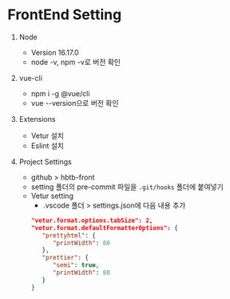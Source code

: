 # FrontEnd Setting

1. Node

   - Version 16.17.0
   - node -v, npm -v로 버전 확인

2. vue-cli

   - npm i -g @vue/cli
   - vue --version으로 버전 확인

3. Extensions

   - Vetur 설치
   - Eslint 설치

4. Project Settings

   - github > hbtb-front
   - setting 폴더의 pre-commit 파일을 `.git/hooks` 폴더에 붙여넣기
   - Vetur setting
     - .vscode 폴더 > settings.json에 다음 내용 추가
     ```json
     "vetur.format.options.tabSize": 2,
     "vetur.format.defaultFormatterOptions": {
        "prettyhtml": {
           "printWidth": 80
        },
        "prettier": {
           "semi": true,
           "printWidth": 80
        }
     }
     ```
